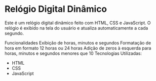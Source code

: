 # Relógio Digital Dinâmico
Este é um relógio digital dinâmico feito com HTML, CSS e JavaScript. O relógio é exibido na tela do usuário e atualiza automaticamente a cada segundo.

Funcionalidades
Exibição de horas, minutos e segundos
Formatação de hora em formato 12 horas ou 24 horas
Adição de zeros à esquerda para horas, minutos e segundos menores que 10
Tecnologias Utilizadas:
- HTML
- CSS
- JavaScript
